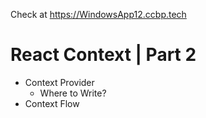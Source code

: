 Check at https://WindowsApp12.ccbp.tech





# React Context | Part 2

- Context Provider
  - Where to Write?
- Context Flow
